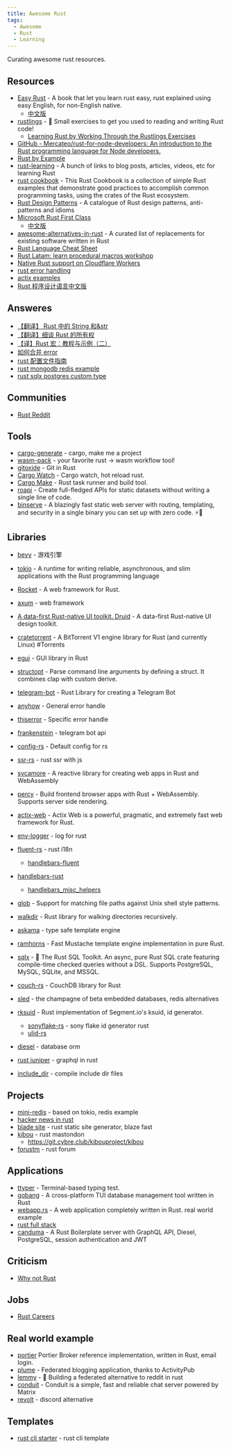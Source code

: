 ```yaml
---
title: Awesome Rust
tags:
  - Awesome
  - Rust
  - Learning
---
```


Curating awesome rust resources.

## Resources

- [Easy Rust](https://github.com/Dhghomon/easy_rust) - A book that let you learn rust easy, rust explained using easy English, for non-English native.
  - [中文版](https://kumakichi.github.io/easy_rust_chs/Chapter_0.html)
- [rustlings](https://github.com/rust-lang/rustlings/) - 🦀 Small exercises to get you used to reading and writing Rust code!
  - [Learning Rust by Working Through the Rustlings Exercises](https://egghead.io/courses/learning-rust-by-solving-the-rustlings-exercises-a722)
- [GitHub - Mercateo/rust-for-node-developers: An introduction to the Rust programming language for Node developers.](https://github.com/Mercateo/rust-for-node-developers)
- [Rust by Example](https://doc.rust-lang.org/rust-by-example/index.html)
- [rust-learning](https://github.com/ctjhoa/rust-learning) - A bunch of links to blog posts, articles, videos, etc for learning Rust
- [rust cookbook](https://github.com/rust-lang-nursery/rust-cookbook) - This Rust Cookbook is a collection of simple Rust examples that demonstrate good practices to accomplish common programming tasks, using the crates of the Rust ecosystem.
- [Rust Design Patterns](https://github.com/rust-unofficial/patterns) - A catalogue of Rust design patterns, anti-patterns and idioms
- [Microsoft Rust First Class](https://docs.microsoft.com/en-us/learn/paths/rust-first-steps/)
  - [中文版](https://docs.microsoft.com/zh-cn/learn/paths/rust-first-steps/)
- [awesome-alternatives-in-rust](https://github.com/TaKO8Ki/awesome-alternatives-in-rust) - A curated list of replacements for existing software written in Rust
- [Rust Language Cheat Sheet](https://cheats.rs/)
- [Rust Latam: learn procedural macros workshop](https://github.com/dtolnay/proc-macro-workshop)
- [Native Rust support on Cloudflare Workers](https://blog.cloudflare.com/workers-rust-sdk/)
- [rust error handling](https://www.lpalmieri.com/posts/error-handling-rust/)
- [actix examples](https://github.com/actix/examples)
- [Rust 程序设计语言中文版](https://kaisery.github.io/trpl-zh-cn/)

## Answeres

- [【翻译】 Rust 中的 String 和&str](https://zhuanlan.zhihu.com/p/123278299)
- [【翻译】细谈 Rust 的所有权](https://zhuanlan.zhihu.com/p/115651233)
- [【译】Rust 宏：教程与示例（二）](https://zhuanlan.zhihu.com/p/356427780)
- [如何合并 error](https://stackoverflow.com/questions/52438988/what-is-the-most-idiomatic-way-to-merge-two-error-types)
- [rust 配置文件指南](https://blog.logrocket.com/configuration-management-in-rust-web-services/)
- [rust mongodb redis example](https://romankudryashov.com/blog/2021/06/mongodb-redis-rust/)
- [rust sqlx postgres custom type](https://github.com/launchbadge/sqlx/issues/1004)

## Communities

- [Rust Reddit](https://www.reddit.com/r/rust/top/?t=year)

## Tools

- [cargo-generate](https://github.com/cargo-generate/cargo-generate) - cargo, make me a project
- [wasm-pack](https://github.com/rustwasm/wasm-pack) - your favorite rust -> wasm workflow tool!
- [gitoxide](https://github.com/Byron/gitoxide) - Git in Rust
- [Cargo Watch](https://github.com/watchexec/cargo-watch) - Cargo watch, hot reload rust.
- [Cargo Make](https://github.com/sagiegurari/cargo-make) - Rust task runner and build tool.
- [roapi](https://github.com/roapi/roapi) - Create full-fledged APIs for static datasets without writing a single line of code.
- [binserve](https://github.com/mufeedvh/binserve) - A blazingly fast static web server with routing, templating, and security in a single binary you can set up with zero code. ⚡🦀

## Libraries

- [bevy](https://github.com/bevyengine/bevy) - 游戏引擎
- [tokio](https://github.com/tokio-rs/tokio) - A runtime for writing reliable, asynchronous, and slim applications with the Rust programming language
- [Rocket](https://github.com/SergioBenitez/Rocket) - A web framework for Rust.
- [axum](https://github.com/tokio-rs/axum) - web framework
- [A data-first Rust-native UI toolkit. Druid](https://github.com/linebender/druid) - A data-first Rust-native UI design toolkit.
- [cratetorrent](https://github.com/mandreyel/cratetorrent) - A BitTorrent V1 engine library for Rust (and currently Linux) #Torrents
- [egui](https://github.com/emilk/egui) - GUI library in Rust
- [structopt](https://github.com/TeXitoi/structopt) - Parse command line arguments by defining a struct. It combines clap with custom derive.
- [telegram-bot](https://github.com/telegram-rs/telegram-bot) - Rust Library for creating a Telegram Bot
- [anyhow](https://github.com/dtolnay/anyhow) - General error handle
- [thiserror](https://github.com/dtolnay/thiserror) - Specific error handle
- [frankenstein](https://github.com/ayrat555/frankenstein) - telegram bot api
- [config-rs](https://github.com/mehcode/config-rs) - Default config for rs
- [ssr-rs](https://github.com/shakacode/ssr-rs) - rust ssr with js
- [sycamore](https://github.com/sycamore-rs/sycamore) - A reactive library for creating web apps in Rust and WebAssembly
- [percy](https://github.com/chinedufn/percy) - Build frontend browser apps with Rust + WebAssembly. Supports server side rendering.
- [actix-web](https://github.com/actix/actix-web) - Actix Web is a powerful, pragmatic, and extremely fast web framework for Rust.
- [env-logger](https://github.com/env-logger-rs/env_logger/) - log for rust
- [fluent-rs](https://github.com/projectfluent/fluent-rs) - rust i18n
  - [handlebars-fluent](https://github.com/manishearth/handlebars-fluent)
- [handlebars-rust](https://github.com/sunng87/handlebars-rust)
  - [handlebars_misc_helpers](https://github.com/davidB/handlebars_misc_helpers)
- [glob](https://github.com/rust-lang-nursery/glob) - Support for matching file paths against Unix shell style patterns.
- [walkdir](https://github.com/BurntSushi/walkdir) - Rust library for walking directories recursively.
- [askama](https://github.com/djc/askama) - type safe template engine
- [ramhorns](https://github.com/maciejhirsz/ramhorns) - Fast Mustache template engine implementation in pure Rust.
- [sqlx](https://github.com/launchbadge/sqlx) - 🧰 The Rust SQL Toolkit. An async, pure Rust SQL crate featuring compile-time checked queries without a DSL. Supports PostgreSQL, MySQL, SQLite, and MSSQL.
- [couch-rs](https://github.com/mibes/couch-rs) - CouchDB library for Rust
- [sled](https://github.com/spacejam/sled) - the champagne of beta embedded databases, redis alternatives
- [rksuid](https://github.com/nharring/rksuid) - Rust implementation of Segment.io's ksuid, id generator.

  - [sonyflake-rs](https://github.com/bahlo/sonyflake-rs) - sony flake id generator rust
  - [ulid-rs](https://github.com/dylanhart/ulid-rs)

- [diesel](https://github.com/diesel-rs/diesel) - database orm
- [rust juniper](https://github.com/graphql-rust/juniper) - graphql in rust
- [include_dir](https://github.com/Michael-F-Bryan/include_dir) - compile include dir files

## Projects

- [mini-redis](https://github.com/tokio-rs/mini-redis/) - based on tokio, redis example
- [hacker news in rust](https://github.com/ivanceras/hackernews-sauron)
- [blade site](https://github.com/grego/bladesite) - rust static site generator, blaze fast
- [kibou](https://github.com/Toromino/kibou) - rust mastondon
  - https://git.cybre.club/kibouproject/kibou
- [forustm](https://github.com/daogangtang/forustm) - rust forum

## Applications

- [ttyper](https://github.com/max-niederman/ttyper) - Terminal-based typing test.
- [gobang](https://github.com/TaKO8Ki/gobang) - A cross-platform TUI database management tool written in Rust
- [webapp.rs](https://github.com/saschagrunert/webapp.rs) - A web application completely written in Rust. real world example
- [rust full stack](https://github.com/steadylearner/Rust-Full-Stack)
- [canduma](https://github.com/clifinger/canduma) - A Rust Boilerplate server with GraphQL API, Diesel, PostgreSQL, session authentication and JWT

## Criticism

- [Why not Rust](https://matklad.github.io/2020/09/20/why-not-rust.html)

## Jobs

- [Rust Careers](https://rust.careers/)

## Real world example

- [portier](https://github.com/portier/portier-broker) Portier Broker reference implementation, written in Rust, email login.
- [plume](https://github.com/Plume-org/Plume) - Federated blogging application, thanks to ActivityPub
- [lemmy](https://github.com/LemmyNet/lemmy) - 🐀 Building a federated alternative to reddit in rust
- [conduit](https://gitlab.com/famedly/conduit) - Conduit is a simple, fast and reliable chat server powered by Matrix
- [revolt](https://github.com/revoltchat/revolt) - discord alternative

## Templates

- [rust cli starter](https://github.com/rust-starter/rust-starter) - rust cli template
